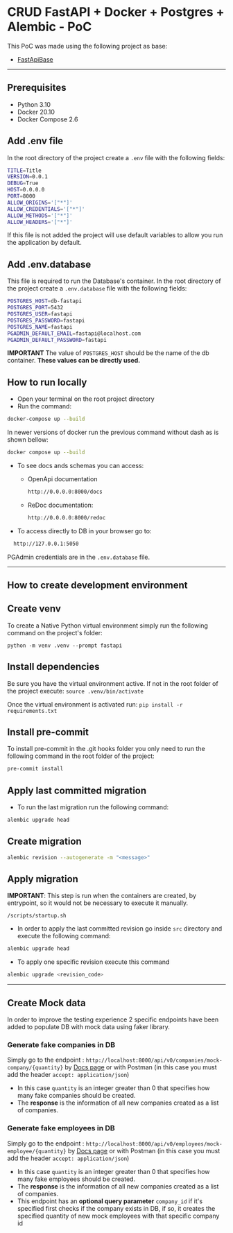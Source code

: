 # CRUD FastAPI + Docker + Postgres + Alembic - PoC

This PoC was made using the following project as base:

- [FastApiBase](https://github.com/nanlabs/python-reference/tree/main/examples/fastapi-base)

---

## Prerequisites

- Python 3.10
- Docker 20.10
- Docker Compose 2.6

## Add .env file

In the root directory of the project create a `.env` file with the following fields:

``` bash
TITLE=Title
VERSION=0.0.1
DEBUG=True
HOST=0.0.0.0
PORT=8000
ALLOW_ORIGINS='["*"]'
ALLOW_CREDENTIALS='["*"]'
ALLOW_METHODS='["*"]'
ALLOW_HEADERS='["*"]'
```

If this file is not added the project will use default variables to allow you run the application by default.

## Add .env.database

This file is required to run the Database's container.
In the root directory of the project create a `.env.database` file with the following fields:

``` bash
POSTGRES_HOST=db-fastapi
POSTGRES_PORT=5432
POSTGRES_USER=fastapi
POSTGRES_PASSWORD=fastapi
POSTGRES_NAME=fastapi
PGADMIN_DEFAULT_EMAIL=fastapi@localhost.com
PGADMIN_DEFAULT_PASSWORD=fastapi
```

**IMPORTANT** The value of `POSTGRES_HOST` should be the name of the db container.
**These values can be directly used.**

## How to run locally

- Open your terminal on the root project directory
- Run the command:

```bash
docker-compose up --build
```

In newer versions of docker run the previous command without dash as is shown bellow:

```bash
docker compose up --build
```

- To see docs ands schemas you can access:
  - OpenApi documentation

    ```bash
    http://0.0.0.0:8000/docs
    ```

  - ReDoc documentation:

    ```bash
    http://0.0.0.0:8000/redoc
    ```

- To access directly to DB in your browser go to:

```bash
  http://127.0.0.1:5050
```

PGAdmin credentials are in the `.env.database` file.

---

## How to create development environment

## Create venv

To create a Native Python virtual environment simply run the following command on the project's folder:

`python -m venv .venv --prompt fastapi`

## Install dependencies

Be sure you have the virtual environment active.
If not in the root folder of the project execute:
`source .venv/bin/activate`

Once the virtual environment is activated run:
`pip install -r requirements.txt`

## Install pre-commit

To install pre-commit in the .git hooks folder you only need to run the following command in the root folder of the project:

```bash
pre-commit install
```

## Apply last committed migration

- To run the last migration run the following command:

```bash
alembic upgrade head

```

## Create migration

```bash
alembic revision --autogenerate -m "<message>"
```

## Apply migration

**IMPORTANT**: This step is run when the containers are created, by entrypoint, so it would not be necessary to execute it manually.

`/scripts/startup.sh`

- In order to apply the last committed revision go inside `src` directory and execute the following command:

```bash
alembic upgrade head
```

- To apply one specific revision execute this command

```bash
alembic upgrade <revision_code>
```

---

## Create Mock data

In order to improve the testing experience 2 specific endpoints have been added to populate DB with mock data using faker library.

### Generate fake companies in DB

Simply go to the endpoint : `http://localhost:8000/api/v0/companies/mock-company/{quantity}` by [Docs page](http://localhost:8000/docs#) or with Postman (in this case you must add the header `accept: application/json`)

- In this case `quantity` is an integer greater than 0 that specifies how many fake companies should be created.
- The **response** is the information of all new companies created as a list of companies.

### Generate fake employees in DB

Simply go to the endpoint : `http://localhost:8000/api/v0/employees/mock-employee/{quantity}` by [Docs page](http://localhost:8000/docs#) or with Postman (in this case you must add the header `accept: application/json`)

- In this case `quantity` is an integer greater than 0 that specifies how many fake employees should be created.
- The **response** is the information of all new companies created as a list of companies.
- This endpoint has an **optional query parameter** `company_id` if it's specified first checks if the company exists in DB, if so, it creates the specified quantity of new mock employees with that specific company id

